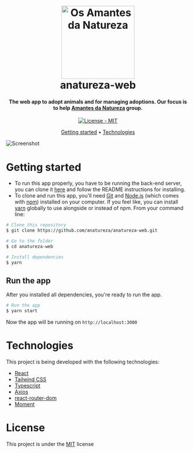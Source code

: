 <h1 align="center">
  <br>
  <a href="https://www.instagram.com/osamantesdanatureza/"><img src="https://i.imgur.com/CYvCLum.jpg" title="Os Amantes da Natureza" width="200"/></a>
  <br>
  anatureza-web
  <br>
</h1>

<h4 align="center">The web app to adopt animals and for managing adoptions. Our focus is to help <a href="https://www.instagram.com/osamantesdanatureza/" target="_blank">Amantes da Natureza</a> group.</h4>

<p align="center">
  <a href="https://github.com/anatureza/anatureza-web/blob/main/LICENSE">
    <img src="https://img.shields.io/github/license/anatureza/anatureza-web?style=for-the-badge"
    alt="License - MIT">
  </a>
</p>

<p align="center">
  <a href="#getting-started">Getting started</a> •
  <a href="#technologies">Technologies</a> 
</p>

![Screenshot](https://i.imgur.com/7x4wFjN.png)

# Getting started

- To run this app properly, you have to be running the back-end server, you can clone it [here](https://github.com/anatureza/anapi) and follow the README instructions for installing.
  <br />
- To clone and run this app, you'll need [Git](https://git-scm.com) and [Node.js](https://nodejs.org/en/download/) (which comes with [npm](http://npmjs.com)) installed on your computer. If you feel like, you can install [yarn](https://classic.yarnpkg.com/en/docs/install/) globally to use alongside or instead of npm. From your command line:

```bash
# Clone this repository
$ git clone https://github.com/anatureza/anatureza-web.git

# Go to the folder
$ cd anatureza-web

# Install dependencies
$ yarn
```

## Run the app

After you installed all dependencies, you're ready to run the app.

```bash
# Run the app
$ yarn start
```

Now the app will be running on `http://localhost:3000`

# Technologies

This project is being developed with the following technologies:

- [React](https://reactjs.org/)
- [Tailwind CSS](https://tailwindcss.com/)
- [Typescript](https://www.typescriptlang.org/)
- [Axios](https://axios-http.com/docs/intro)
- [react-router-dom](https://reactrouter.com/docs/en/)
- [Moment](https://momentjs.com/)

# License

This project is under the [MIT](https://github.com/anatureza/anatureza-web/blob/main/LICENSE) license
